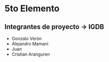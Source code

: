 # 5to Elemento
Integrantes de proyecto -> **IGDB**
-----------------------
* Gonzalo Verón
* Alejandro Mamani
* Juan
* Cristian Aranguren